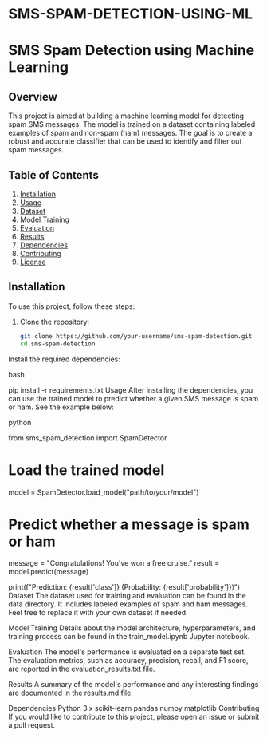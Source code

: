 # SMS-SPAM-DETECTION-USING-ML
# SMS Spam Detection using Machine Learning

## Overview

This project is aimed at building a machine learning model for detecting spam SMS messages. The model is trained on a dataset containing labeled examples of spam and non-spam (ham) messages. The goal is to create a robust and accurate classifier that can be used to identify and filter out spam messages.

## Table of Contents

1. [Installation](#installation)
2. [Usage](#usage)
3. [Dataset](#dataset)
4. [Model Training](#model-training)
5. [Evaluation](#evaluation)
6. [Results](#results)
7. [Dependencies](#dependencies)
8. [Contributing](#contributing)
9. [License](#license)

## Installation

To use this project, follow these steps:

1. Clone the repository:

   ```bash
   git clone https://github.com/your-username/sms-spam-detection.git
   cd sms-spam-detection
Install the required dependencies:

bash

pip install -r requirements.txt
Usage
After installing the dependencies, you can use the trained model to predict whether a given SMS message is spam or ham. See the example below:

python

from sms_spam_detection import SpamDetector

# Load the trained model
model = SpamDetector.load_model("path/to/your/model")

# Predict whether a message is spam or ham
message = "Congratulations! You've won a free cruise."
result = model.predict(message)

print(f"Prediction: {result['class']} (Probability: {result['probability']})")
Dataset
The dataset used for training and evaluation can be found in the data directory. It includes labeled examples of spam and ham messages. Feel free to replace it with your own dataset if needed.

Model Training
Details about the model architecture, hyperparameters, and training process can be found in the train_model.ipynb Jupyter notebook.

Evaluation
The model's performance is evaluated on a separate test set. The evaluation metrics, such as accuracy, precision, recall, and F1 score, are reported in the evaluation_results.txt file.

Results
A summary of the model's performance and any interesting findings are documented in the results.md file.

Dependencies
Python 3.x
scikit-learn
pandas
numpy
matplotlib
Contributing
If you would like to contribute to this project, please open an issue or submit a pull request.

